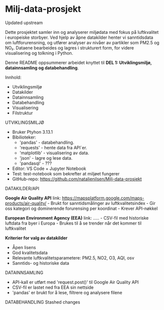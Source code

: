 # Milj-data-prosjekt
Updated upstream



Dette prosjektet samler inn og analyserer miljødata med fokus på luftkvalitet i europeiske storbyer. 
Ved hjelp av åpne datakilder henter vi sanntidsdata om luftforurensning, og utfører analyser av nivåer 
av partikler som PM2.5 og NO₂. Dataene bearbeides og lagres i strukturert form, for videre visualisering 
og tolkning i Python.

Denne README oppsummerer arbeidet knyttet til **DEL 1: Utviklingsmiljø, datainnsamling og databehandling**.


Innhold:

- Utviklingsmiljø
- Datakilder
- Datainnsamling
- Databehandling
- Visualisering
- Filstruktur


UTVIKLINGSMILJØ

- Bruker Ptyhon 3.13.1
- Bibilioteker: 
    - 'pandas' - databehandling.
    - 'requests' - hente data fra API´er. 
    - 'matplotlib' - visualisering av data. 
    - 'json' - lagre og lese data. 
    - 'pandasql' - ???
- Editor: VS Code + Jupyter Notebook
- Test: test-notebook som bekrefter at miljøet fungerer
- GitHub-repo: https://github.com/natalienilsen/Milj-data-prosjekt



DATAKILDER/API


**Google Air Quality API**
link: https://mapsplatform.google.com/maps-products/air-quality/ 
        - Brukt for sanntidsmålinger av luftkvalitetsindex
        - Gir oss kategori og dominerende forurensing per koordinat
        - Krever API-nøkkel


**European Environment Agency (EEA)**
link: .....
        - CSV-fil med historiske luftdata fra byer i Europa
        - Brukes til å se trender når det kommer til luftkvalitet




**Kriterier for valg av datakilder**

- Åpen lisens
- God kvalitetsdata
- Relevante luftkvalitetsparametere: PM2.5, NO2, O3, AQI, osv
- Sanntids- og historiske data


DATAINNSAMLING

- API-kall er utført med 'request.post()' til Google Air Quality API
- CSV-fil er lastet ned fra EEA sin nettside
- 'pandas' er brukt for å lese, filtrere og analysere filene


DATABEHANDLING
Stashed changes
